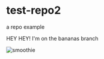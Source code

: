 # test-repo2
a repo example

HEY HEY!
I'm on the bananas branch

![smoothie](https://www.sweetandsavorybyshinee.com/wp-content/uploads/2022/04/Rainbow-Smoothie-4.jpg)